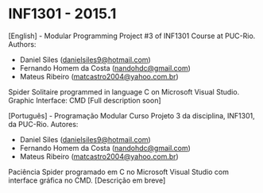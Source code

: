 # INF1301 - 2015.1
[English] - Modular Programming
Project #3 of INF1301 Course at PUC-Rio.
Authors: 
- Daniel Siles (danielsiles9@hotmail.com)
- Fernando Homem da Costa (nandohdc@gmail.com)
- Mateus Ribeiro (matcastro2004@yahoo.com.br)

Spider Solitaire programmed in language C on Microsoft Visual Studio.
Graphic Interface: CMD
[Full description soon]

[Português] - Programação Modular Curso
Projeto 3 da disciplina, INF1301, da PUC-Rio.
Autores:
- Daniel Siles (danielsiles9@hotmail.com)
- Fernando Homem da Costa (nandohdc@gmail.com)
- Mateus Ribeiro (matcastro2004@yahoo.com.br)

Paciência Spider programado em C no Microsoft Visual Studio com interface gráfica no CMD.
[Descrição em breve]
